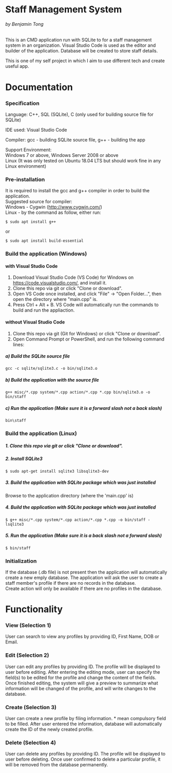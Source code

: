 # Staff Management System
###### by Benjamin Tong

This is an CMD application run with SQLite to for a staff management system in an organization. Visual Studio Code is used as the editor and builder of the application. Database will be created to store staff details.

This is one of my self project in which I aim to use different tech and create useful app.

# Documentation
### Specification

Language: C++, SQL (SQLite), C (only used for building source file for SQLite)

IDE used: Visual Studio Code

Compiler: gcc - building SQLite source file, g++ - building the app

Support Environment: <br />
Windows 7 or above, Windows Server 2008 or above <br />
Linux (It was only tested on Ubuntu 18.04 LTS but should work fine in any Linux environment)

### Pre-installation
It is required to install the gcc and g++ compiler in order to build the application. <br />
Suggested source for compiler: <br />
Windows - Cygwin (http://www.cygwin.com/) <br />
Linux - by the command as follow, either run: <br />
```
$ sudo apt install g++
```
or
```
$ sudo apt install build-essential
```

### Build the application (Windows)
#### with Visual Studio Code
1. Download Visual Studio Code (VS Code) for Windows on https://code.visualstudio.com/, and install it.
2. Clone this repo via git or click "Clone or download".
3. Open VS Code once installed, and click "File" -> "Open Folder...", then open the directory where "main.cpp" is.
4. Press Ctrl + Alt + B. VS Code will automatically run the commands to build and run the appliaction.

#### without Visual Studio Code
1. Clone this repo via git (Git for Windows) or click "Clone or download".
2. Open Command Prompt or PowerShell, and run the following command lines:

##### a) Build the SQLite source file
```
gcc -c sqlite/sqlite3.c -o bin/sqlite3.o
```
##### b) Build the application with the source file
```
g++ misc/*.cpp system/*.cpp action/*.cpp *.cpp bin/sqlite3.o -o bin/staff
```
##### c) Run the application (Make sure it is a <b>forward</b> slash not a <b>back</b> slash)
```
bin\staff
```

### Build the application (Linux)
##### 1. Clone this repo via git or click "Clone or download".

##### 2. Install SQLite3
```
$ sudo apt-get install sqlite3 libsqlite3-dev 
```

##### 3. Build the application with SQLite package which was just installed
Browse to the application directory (where the 'main.cpp' is)
##### 4. Build the application with SQLite package which was just installed
```
$ g++ misc/*.cpp system/*.cpp action/*.cpp *.cpp -o bin/staff -lsqlite3
```
##### 5. Run the application (Make sure it is a <b>back</b> slash not a <b>forward</b> slash)
```
$ bin/staff
```

### Initialization
If the database (.db file) is not present then the application will automatically create a new emply database. The application will ask the user to create a staff member's profile if there are no records in the database.
<br />
Create action will only be available if there are no profiles in the database.
<br />

# Functionality
### View (Selection 1)
User can search to view any profiles by providing ID, First Name, DOB or Email.

### Edit (Selection 2)

User can edit any profiles by providing ID. The profile will be displayed to user before editing.
After entering the editing mode, user can specify the field(s) to be edited for the profile and change the content of the fields.
Once finished editing, the system will give a preview to summarize what information will be changed of the profile, and will write changes to the database.

### Create (Selection 3)
User can create a new profile by filing information. * mean compulsory field to be filled.
After user entered the information, database will automatically create the ID of the newly created profile.

### Delete (Selection 4)
User can delete any profiles by providing ID. The profile will be displayed to user before deleting.
Once user confirmed to delete a particular profile, it will be removed from the database permanently.
